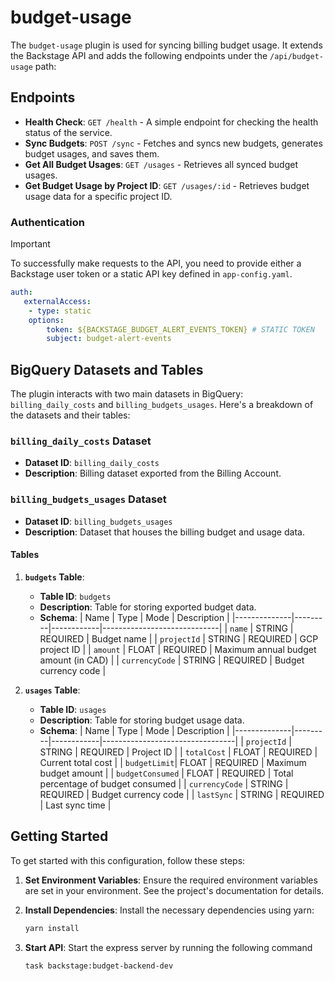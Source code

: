 # budget-usage

The `budget-usage` plugin is used for syncing billing budget usage. It extends the Backstage API and adds the following endpoints under the `/api/budget-usage` path:

## Endpoints

- **Health Check**: `GET /health` - A simple endpoint for checking the health status of the service.
- **Sync Budgets**: `POST /sync` - Fetches and syncs new budgets, generates budget usages, and saves them.
- **Get All Budget Usages**: `GET /usages` - Retrieves all synced budget usages.
- **Get Budget Usage by Project ID**: `GET /usages/:id` - Retrieves budget usage data for a specific project ID.

### Authentication

> [!IMPORTANT]  
> To successfully make requests to the API, you need to provide either a Backstage user token or a static API key defined in `app-config.yaml`.

```yaml
auth:
   externalAccess:
    - type: static
    options:
        token: ${BACKSTAGE_BUDGET_ALERT_EVENTS_TOKEN} # STATIC TOKEN
        subject: budget-alert-events
```

## BigQuery Datasets and Tables

The plugin interacts with two main datasets in BigQuery: `billing_daily_costs` and `billing_budgets_usages`. Here's a breakdown of the datasets and their tables:

### `billing_daily_costs` Dataset

- **Dataset ID**: `billing_daily_costs`
- **Description**: Billing dataset exported from the Billing Account.

### `billing_budgets_usages` Dataset

- **Dataset ID**: `billing_budgets_usages`
- **Description**: Dataset that houses the billing budget and usage data.

#### Tables

1. **`budgets` Table**:

   - **Table ID**: `budgets`
   - **Description**: Table for storing exported budget data.
   - **Schema**:
     | Name | Type | Mode | Description |
     |--------------|---------|------------|-----------------------------|
     | `name` | STRING | REQUIRED | Budget name |
     | `projectId` | STRING | REQUIRED | GCP project ID |
     | `amount` | FLOAT | REQUIRED | Maximum annual budget amount (in CAD) |
     | `currencyCode` | STRING | REQUIRED | Budget currency code |

2. **`usages` Table**:
   - **Table ID**: `usages`
   - **Description**: Table for storing budget usage data.
   - **Schema**:
     | Name | Type | Mode | Description |
     |--------------|---------|------------|---------------------------------|
     | `projectId` | STRING | REQUIRED | Project ID |
     | `totalCost` | FLOAT | REQUIRED | Current total cost |
     | `budgetLimit`| FLOAT | REQUIRED | Maximum budget amount |
     | `budgetConsumed` | FLOAT | REQUIRED | Total percentage of budget consumed |
     | `currencyCode` | STRING | REQUIRED | Budget currency code |
     | `lastSync` | STRING | REQUIRED | Last sync time |

## Getting Started

To get started with this configuration, follow these steps:

1. **Set Environment Variables**:
   Ensure the required environment variables are set in your environment. See the project's documentation for details.

2. **Install Dependencies**:
   Install the necessary dependencies using yarn:

   ```bash
   yarn install
   ```

3. **Start API**:
   Start the express server by running the following command

   ```bash
   task backstage:budget-backend-dev
   ```
